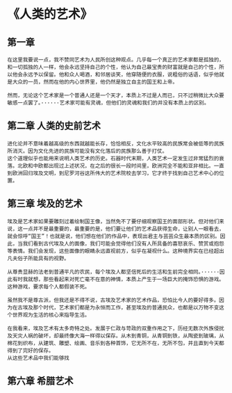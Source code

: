 # 《人类的艺术》

## 第一章

    在这里我要说一点，我不赞同艺术为人民所创这种观点。几乎每一个真正的艺术家都是孤独的，和一切孤独的人一样，他会永远坚持自己的个性，他认为自己最宝贵的财富就是自己的个性，所以他会永远予以保留。他和众人喝酒，和邻居谈笑，他穿随便的衣服，说粗俗的话语，似乎他就是大众的一员，然而在他的内心世界里，他仍然是独立自主的国王和上帝。

    然而，无论这个艺术家是一个普通人还是一个天才，本质上不过是人而已，只不过稍微比大众要敏感一点罢了。······艺术家可能有灵魂，但他们的灵魂和我们的并没有本质上的区别。


## 第二章 人类的史前艺术

    进化论并不意味着越高级的东西就越能长存，恰恰相反，文化水平较高的民族常会被低等的民族所消灭。因为文化先进的民族可能没有文化落后的民族那么善于打仗。
    这个道理似乎也能用来说明人类艺术的历史。石器时代末期，人类艺术一定发生过非常猛烈的衰落。北欧和中欧都出现过上述状况，在之后的很长一段时间里，欧洲完全不能和亚非相比。一直到欧洲回归埃及文明，到尼罗河谷这所伟大的艺术院校去学习，它才终于找到自己艺术中心的位置。

## 第三章 埃及的艺术

    埃及是艺术家如果要雕刻过着绘制国王像，当然免不了要仔细观察国王的面部形状。但对他们来说，这一点并不是最重要的，最重要的是，他们要让他们的艺术品获得生命，让别人一眼看去，就会惊呼“国王”！也就是说，他们想在他们的作品中，表现出君主与芸芸众生最本质的区别。因此，当我们看到古代埃及人的面像，我们可能会觉得他们没有人所具备的喜怒哀乐、赞赏或抱怨等表情。我们会发现，这些面像的眼睛永远直视前方，似乎在凝视什么。这种境界实在已经超出凡夫俗子所能具有的视野。

    从尊贵显赫的法老到普通平凡的农民，每个埃及人都坚信死后的生活和生前完全相同。······因此有时我就想，那些看起来对死亡毫不在意的神情，本质上产生于一场巨大的掩饰恐惧的游戏。这种游戏，要求每个人都假装不死。

    虽然我不是尊古派，但我还是不得不说，古埃及艺术家的艺术作品，恐怕比今人的要好得多。因为在古埃及那个时代，艺术家们都是为永恒而工作，甚至埃及的普通民众，也都是以万物不变这个世界观为生活的核心来指导生活。

    在我看来，埃及艺术有太多奇特之处。发展于仁政与苛政的双重作用之下，历经无数次外族侵扰及天灾人祸的破坏，却最终像大海一样得以保存。从木到青铜，从青铜到铁，从陶瓷到玻璃，从棉花到织布，从建筑、雕塑、绘画、音乐到各种首饰，它无所不在，无所不包，并且直到今天都得到了完好的保存。
    从这些艺术品中我们能够找

## 第六章 希腊艺术